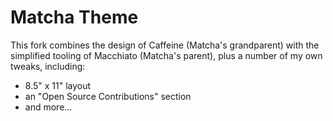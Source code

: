 # Matcha Theme
This fork combines the design of Caffeine (Matcha's grandparent) with the simplified tooling of Macchiato (Matcha's parent), plus a number of my own tweaks, including:
- 8.5" x 11" layout
- an "Open Source Contributions" section
- and more...
